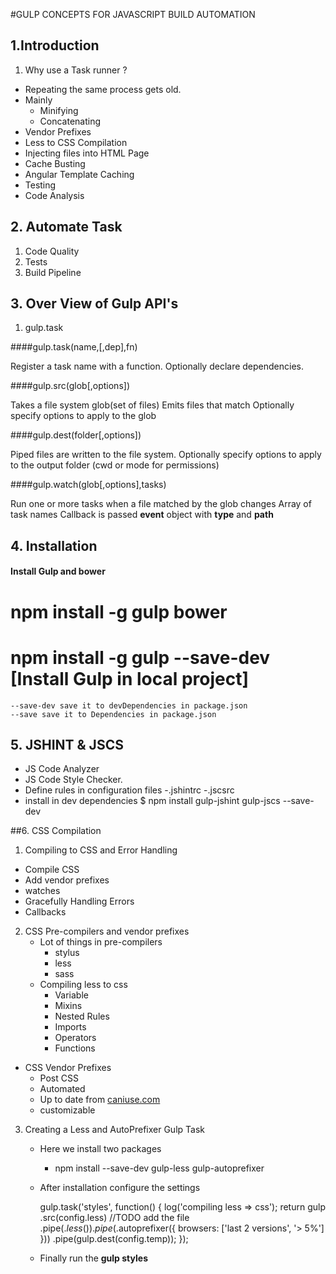 #GULP CONCEPTS FOR  JAVASCRIPT  BUILD AUTOMATION

## 1.Introduction

1. Why use a Task runner ?

- Repeating the same process gets old.
- Mainly
	- Minifying
	- Concatenating
- Vendor Prefixes
- Less to CSS Compilation
- Injecting files into HTML Page
- Cache Busting
- Angular Template Caching
- Testing
- Code Analysis


## 2. Automate Task

1. Code Quality
2. Tests
3. Build Pipeline

## 3. Over View of Gulp API's

1. gulp.task

####gulp.task(name,[,dep],fn)

Register a task name with a function. Optionally declare dependencies.

####gulp.src(glob[,options])

Takes a file system glob(set of files)
Emits files that match
Optionally specify options to apply to the glob

####gulp.dest(folder[,options])

Piped files are written to the file system.
Optionally specify options to apply to the output folder
(cwd or mode for permissions)

####gulp.watch(glob[,options],tasks)

Run one or more tasks when a file matched by the glob changes
Array of task names
Callback is passed **event** object with **type** and **path**

## 4. Installation

#### Install Gulp and bower

# npm install -g gulp bower
# npm install -g gulp --save-dev [Install Gulp in local 	project]

	--save-dev save it to devDependencies in package.json
	--save save it to Dependencies in package.json

## 5. JSHINT & JSCS

- JS Code Analyzer
- JS Code Style Checker.
- Define rules in configuration files
	-.jshintrc
	-.jscsrc
- install in dev dependencies
 $ npm install gulp-jshint gulp-jscs --save-dev


##6. CSS Compilation

1. Compiling to CSS and Error Handling
 - Compile CSS
 - Add vendor prefixes
 - watches
 - Gracefully Handling Errors
 - Callbacks

2. CSS Pre-compilers and vendor prefixes
	- Lot of things in pre-compilers
		- stylus
		- less
		- sass
	- Compiling less to css
		- Variable
		- Mixins
		- Nested Rules
		- Imports
		- Operators
		- Functions
- CSS Vendor Prefixes
	- Post CSS
	- Automated
	- Up to date from [caniuse.com](caniuse.com)
	- customizable

3. Creating a Less and AutoPrefixer Gulp Task
	- Here we install two packages
		- npm install --save-dev gulp-less gulp-autoprefixer
	- After installation configure the settings

		gulp.task('styles', function() {
	    log('compiling less => css');
	    return gulp
	        .src(config.less) //TODO add the file
	        .pipe($.less())
	        .pipe($.autoprefixer({ browsers: ['last 2 versions', '> 5%'] }))
	        .pipe(gulp.dest(config.temp));
		});

	- Finally run the **gulp styles**